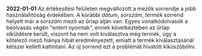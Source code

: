 
**2022-01-01**
Az értékesítési felületen megváltozott a mezők sorrendje a jobb használahtóság érdekében. A korábbi *dátum*, *sorszám*, *termék* sorrend helyett már a *sorszám* mező az űrlap alján van. Egyes vonalkódolvasók a beolvasás végén "entert nyomtak", ennek következtében az űrlap elküldésre került, viszont ha nem volt kiválasztva még termék, úgy a kötelező mező hiánya hibát eredményezett, emiatt a termék kiválasztásánál kétszer kellett kattintani. Az új sorrend ezt a problémát hivatott kiküszöbölni.